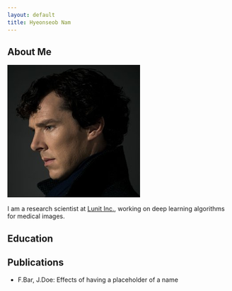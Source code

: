 ```yaml
---
layout: default
title: Hyeonseob Nam
---
```


## About Me

<img class="profile-picture" src="sherlock.jpg">

I am a research scientist at [Lunit Inc.](https://lunit.io/), working on deep learning algorithms for medical images.


## Education


## Publications

- F.Bar, J.Doe: Effects of having a placeholder of a name
